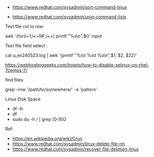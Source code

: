 
- https://www.redhat.com/sysadmin/sort-command-linux

- https://www.redhat.com/sysadmin/uniq-command-lists


Text file col to row: 

awk '{for(i=1;i<=NF;i++) printf "%s\n",$i}' input

Text file field select :

cat u_ex240523.log | awk '{printf "%s\t %s\t %s\n",$1, $2, $22}'

https://webhostinggeeks.com/howto/how-to-disable-selinux-on-rhel-7centos-7/

find files: 

grep -rnw '/path/to/somewhere/' -e 'pattern'

Linux Disk Space 
 - df –h
 - df
 - sudo du -h / | grep [0-9]G

Ref:

 - https://en.wikipedia.org/wiki/Cron
 - https://www.redhat.com/sysadmin/linux-delete-file-rm
 - https://www.redhat.com/sysadmin/recover-file-deletion-linux
